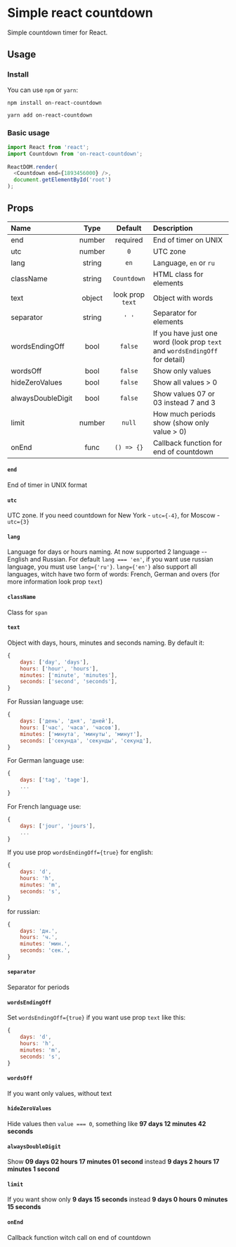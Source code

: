 # Simple react countdown

Simple countdown timer for React.

## Usage

### Install

You can use `npm` or `yarn`:

``` text
npm install on-react-countdown
```

``` text
yarn add on-react-countdown
```

### Basic usage

``` js
import React from 'react';
import Countdown from 'on-react-countdown';
 
ReactDOM.render(
  <Countdown end={1893456000} />,
  document.getElementById('root')
);
```

## Props

Name      | Type | Default | Description
:-------- |:-----:| :-----: | :-------
end  | number  | required | End of timer on UNIX
utc  | number  | `0` | UTC zone
lang  | string  | `en` | Language, `en` or `ru`
className  | string  | `Countdown` | HTML class for elements
text  | object  | look prop `text` | Object with words
separator  | string  | `' '` | Separator for elements
wordsEndingOff  | bool  | `false` | If you have just one word (look prop `text` and `wordsEndingOff` for detail)
wordsOff  | bool  | `false` | Show only values
hideZeroValues  | bool  | `false` | Show all values > 0
alwaysDoubleDigit  | bool  | `false` | Show values 07 or 03 instead 7 and 3
limit  | number  | `null` | How much periods show (show only value > 0)
onEnd  | func  | `() => {}` | Callback function for end of countdown

#### `end`

End of timer in UNIX format

#### `utc`

UTC zone. If you need countdown for New York - `utc={-4}`, for Moscow - `utc={3}`

#### `lang`

Language for days or hours naming. At now supported 2 language -- English and Russian. For default `lang === 'en'`, if you want use russian language, you must use `lang={'ru'}`.
`lang={'en'}` also support all languages, witch have two form of words: French, German and overs (for more information look prop `text`)

#### `className`

Class for `span`

#### `text`

Object with days, hours, minutes and seconds naming. By default it:

``` js
{
    days: ['day', 'days'],
    hours: ['hour', 'hours'],
    minutes: ['minute', 'minutes'],
    seconds: ['second', 'seconds'],
}
```

For Russian language use:

``` js
{
    days: ['день', 'дня', 'дней'],
    hours: ['час', 'часа', 'часов'],
    minutes: ['минута', 'минуты', 'минут'],
    seconds: ['секунда', 'секунды', 'секунд'],
}
```

For German language use:

``` js
{
    days: ['tag', 'tage'],
    ...
}
```

For French language use:

``` js
{
    days: ['jour', 'jours'],
    ...
}
```

If you use prop `wordsEndingOff={true}` for english:

``` js
{
    days: 'd',
    hours: 'h',
    minutes: 'm',
    seconds: 's',
}
```

for russian: 

``` js
{
    days: 'дн.',
    hours: 'ч.',
    minutes: 'мин.',
    seconds: 'сек.',
}
```

#### `separator`

Separator for periods

#### `wordsEndingOff`

Set `wordsEndingOff={true}` if you want use prop `text` like this:

``` js
{
    days: 'd',
    hours: 'h',
    minutes: 'm',
    seconds: 's',
}
```

#### `wordsOff`

If you want only values, without text

#### `hideZeroValues`

Hide values then `value === 0`, something like **97 days 12 minutes 42 seconds**

#### `alwaysDoubleDigit`

Show **09 days 02 hours 17 minutes 01 second** instead **9 days 2 hours 17 minutes 1 second**

#### `limit`

If you want show only **9 days 15 seconds** instead **9 days 0 hours 0 minutes 15 seconds**

#### `onEnd`

Callback function witch call on end of countdown
